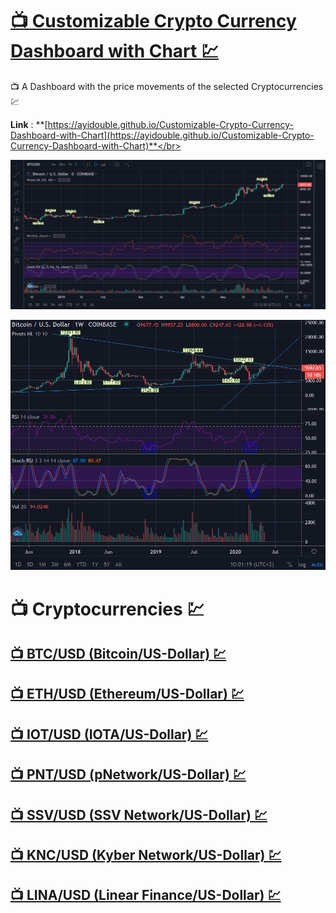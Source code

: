 # [📺 Customizable Crypto Currency Dashboard with Chart 💹](https://ayidouble.github.io/Customizable-Crypto-Currency-Dashboard-with-Chart)
📺 A Dashboard with the price movements of the selected Cryptocurrencies 💹

**Link** : **[https://ayidouble.github.io/Customizable-Crypto-Currency-Dashboard-with-Chart](https://ayidouble.github.io/Customizable-Crypto-Currency-Dashboard-with-Chart)**</br>

![Customizable Cryptocurrency Dashboard with Chart Candlestick Price Movement Volume Stoch RSI](Images/Customizable-Cryptocurrency-Dashboard-with-Chart.png)

![Customizable Cryptocurrency Dashboard with Chart Candlestick Price Movement Volume Stoch RSI](Images/Customizable-Cryptocurrency-Dashboard-with-Chart-Trendline.png)

# 📺 Cryptocurrencies 💹

## [📺 BTC/USD (Bitcoin/US-Dollar) 💹](https://ayidouble.github.io/Customizable-Crypto-Currency-Dashboard-with-Chart/BTCUSD)

## [📺 ETH/USD (Ethereum/US-Dollar) 💹](https://ayidouble.github.io/Customizable-Crypto-Currency-Dashboard-with-Chart/ETHUSD)

## [📺 IOT/USD (IOTA/US-Dollar) 💹](https://ayidouble.github.io/Customizable-Crypto-Currency-Dashboard-with-Chart/IOTUSD)

## [📺 PNT/USD (pNetwork/US-Dollar) 💹](https://ayidouble.github.io/Customizable-Crypto-Currency-Dashboard-with-Chart/PNTUSD)

## [📺 SSV/USD (SSV Network/US-Dollar) 💹](https://ayidouble.github.io/Customizable-Crypto-Currency-Dashboard-with-Chart/SSVUSD)

## [📺 KNC/USD (Kyber Network/US-Dollar) 💹](https://ayidouble.github.io/Customizable-Crypto-Currency-Dashboard-with-Chart/KNCUSD)

## [📺 LINA/USD (Linear Finance/US-Dollar) 💹](https://ayidouble.github.io/Customizable-Crypto-Currency-Dashboard-with-Chart/LINAUSD)
